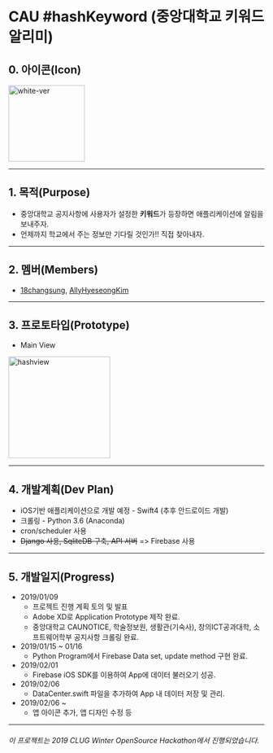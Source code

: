# CAU #hashKeyword (중앙대학교 키워드 알리미)

## 0. 아이콘(Icon)
<img width="150" alt="white-ver" src="https://user-images.githubusercontent.com/38272356/50895822-8bf90900-144a-11e9-8ac0-6349ffb55ecc.png">

---

## 1. 목적(Purpose)
 * 중앙대학교 공지사항에 사용자가 설정한 **키워드**가 등장하면 애플리케이션에 알림을 보내주자.
 * 언제까지 학교에서 주는 정보만 기다릴 것인가!! 직접 찾아내자.

---

## 2. 멤버(Members)
 * [18changsung](https://github.com/18changsung), [AllyHyeseongKim](https://github.com/AllyHyeseongKim)

---

## 3. 프로토타입(Prototype)
 * Main View
 <img width="200" alt="hashview" src="https://user-images.githubusercontent.com/38272356/50896009-1f323e80-144b-11e9-96bb-37504c3bbfe3.png">
 
---

## 4. 개발계획(Dev Plan)
 * iOS기반 애플리케이션으로 개발 예정 - Swift4 (추후 안드로이드 개발)
 * 크롤링 - Python 3.6 (Anaconda)
 * cron/scheduler 사용
 * ~~Django 사용, SqliteDB 구축, API 서버~~ => Firebase 사용 

---

## 5. 개발일지(Progress)
 * 2019/01/09 
    - 프로젝트 진행 계획 토의 및 발표
    - Adobe XD로 Application Prototype 제작 완료.             
    - 중앙대학교 CAUNOTICE, 학술정보원, 생활관(기숙사), 창의ICT공과대학, 소프트웨어학부 공지사항 크롤링 완료.
 * 2019/01/15 ~ 01/16
    - Python Program에서 Firebase Data set, update method 구현 완료.
 * 2019/02/01
    - Firebase iOS SDK를 이용하여 App에 데이터 불러오기 성공.
 * 2019/02/06
    - DataCenter.swift 파일을 추가하여 App 내 데이터 저장 및 관리.
 * 2019/02/06 ~
    - 앱 아이콘 추가, 앱 디자인 수정 등
---

###### 이 프로젝트는 2019 CLUG Winter OpenSource Hackathon에서 진행되었습니다.

